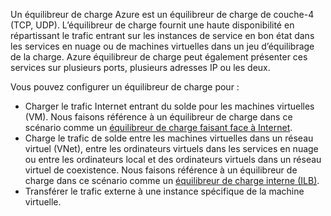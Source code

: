 Un équilibreur de charge Azure est un équilibreur de charge de couche-4 (TCP, UDP). L’équilibreur de charge fournit une haute disponibilité en répartissant le trafic entrant sur les instances de service en bon état dans les services en nuage ou de machines virtuelles dans un jeu d’équilibrage de la charge. Azure équilibreur de charge peut également présenter ces services sur plusieurs ports, plusieurs adresses IP ou les deux.

Vous pouvez configurer un équilibreur de charge pour :

* Charger le trafic Internet entrant du solde pour les machines virtuelles (VM). Nous faisons référence à un équilibreur de charge dans ce scénario comme un [équilibreur de charge faisant face à Internet](../articles/load-balancer/load-balancer-internet-overview.md).
* Charge le trafic de solde entre les machines virtuelles dans un réseau virtuel (VNet), entre les ordinateurs virtuels dans les services en nuage ou entre les ordinateurs local et des ordinateurs virtuels dans un réseau virtuel de coexistence. Nous faisons référence à un équilibreur de charge dans ce scénario comme un [équilibreur de charge interne (ILB)](../articles/load-balancer/load-balancer-internal-overview.md).
* Transférer le trafic externe à une instance spécifique de la machine virtuelle.
